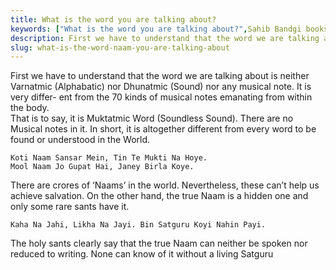 ```yaml
---
title: What is the word you are talking about?
keywords: ["What is the word you are talking about?",Sahib Bandgi books,]
description: First we have to understand that the word we are talking about is neither Varnatmic (Alphabatic) nor Dhunatmic (Sound) nor any musical note. It is very di
slug: what-is-the-word-naam-you-are-talking-about
---
```


 First we have to understand that the word we are talking about is neither Varnatmic (Alphabatic) nor Dhunatmic (Sound) nor any musical note. It is very differ- ent from the 70 kinds of musical notes emanating from within the body.  
That is to say, it is Muktatmic Word (Soundless Sound). There are no Musical notes in it. In short, it is altogether different from every word to be found or understood in the World.  
```text  
Koti Naam Sansar Mein, Tin Te Mukti Na Hoye.  
Mool Naam Jo Gupat Hai, Janey Birla Koye.  
```  
There are crores of ‘Naams’ in the world. Nevertheless, these can’t help us achieve salvation. On the other hand, the true Naam is a hidden one and only some rare sants have it.  
```text  
Kaha Na Jahi, Likha Na Jayi. Bin Satguru Koyi Nahin Payi.  
```  
The holy sants clearly say that the true Naam can neither be spoken nor reduced to writing. None can know of it without a living Satguru  



  